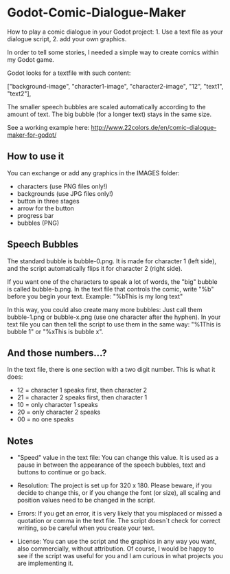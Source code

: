 # Godot-Comic-Dialogue-Maker
How to play a comic dialogue in your Godot project: 1. Use a text file as your dialogue script, 2. add your own graphics.

In order to tell some stories, I needed a simple way to create comics within my Godot game. 

Godot looks for a textfile with such content:

["background-image", "character1-image", "character2-image", "12", "text1", "text2"],

The smaller speech bubbles are scaled automatically according to the amount of text. 
The big bubble (for a longer text) stays in the same size.

See a working example here: http://www.22colors.de/en/comic-dialogue-maker-for-godot/


How to use it
------------------

You can exchange or add any graphics in the IMAGES folder:

- characters (use PNG files only!)
- backgrounds (use JPG files only!)
- button in three stages
- arrow for the button
- progress bar
- bubbles (PNG)


Speech Bubbles
--------------

The standard bubble is bubble-0.png. It is made for character 1 (left side), and the script automatically flips it for character 2 (right side).	

If you want one of the characters to speak a lot of words, the "big" bubble is called bubble-b.png. In the text file that controls the comic, write "%b" before you begin your text. Example: "%bThis is my long text"

In this way, you could also create many more bubbles: Just call them bubble-1.png or bubble-x.png (use one character after the hyphen). In your text file you can then tell the script to use them in the same way: "%1This is bubble 1" or "%xThis is bubble x".


And those numbers...?
----------------------------
In the text file, there is one section with a two digit number. This is what it does:

* 12 = character 1 speaks first, then character 2
* 21 = character 2 speaks first, then character 1
* 10 = only character 1 speaks 
* 20 = only character 2 speaks 
* 00 = no one speaks


Notes
------------
- "Speed" value in the text file: You can change this value. It is used as a pause in between the appearance of the speech bubbles, text and buttons to continue or go back.

- Resolution: The project is set up for 320 x 180. Please beware, if you decide to change this, or if you change the font (or size), all scaling and position values need to be changed in the script.

- Errors: If you get an error, it is very likely that you misplaced or missed a quotation or comma in the text file. The script doesn´t check for correct writing, so be careful when you create your text.

- License: You can use the script and the graphics in any way you want, also commercially, without attribution. 
Of course, I would be happy to see if the script was useful for you and I am curious in what projects you are implementing it. 

